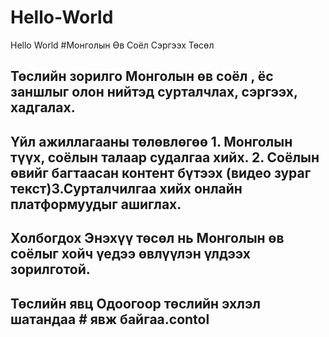 # Hello-World
Hello World
#Монголын Өв Соёл Сэргээх Төсөл 
## Төслийн зорилго Монголын өв соёл , ёс заншлыг олон нийтэд сурталчлах, сэргээх, хадгалах.
## Үйл ажиллагааны төлөвлөгөө 1. Монголын түүх, соёлын талаар судалгаа хийх. 2. Соёлын өвийг багтаасан контент бүтээх (видео зураг текст)3.Сурталчилгаа хийх онлайн платформуудыг ашиглах. 
## Холбогдох  Энэхүү төсөл нь Монголын өв соёлыг хойч үедээ өвлүүлэн үлдээх зорилготой.
## Төслийн явц Одоогоор төслийн эхлэл шатандаа # явж байгаа.contol
